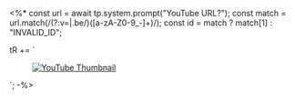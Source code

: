 <%*
const url = await tp.system.prompt("YouTube URL?");
const match = url.match(/(?:v=|\.be\/)([a-zA-Z0-9_-]+)/);
const id = match ? match[1] : "INVALID_ID";

tR += `<figure class="youtube-embed">
  <a href="https://www.youtube.com/watch?v=H-q65az1G84" target="_blank" rel="noopener">
    <img src="https://img.youtube.com/vi/H-q65az1G84/mqdefault.jpg" alt="YouTube Thumbnail" />
  </a>
</figure>`;
-%>